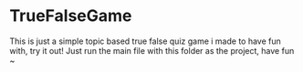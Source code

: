 # TrueFalseGame
This is just a simple topic based true false quiz game i made to have fun with, try it out!
Just run the main file with this folder as the project, have fun ~
